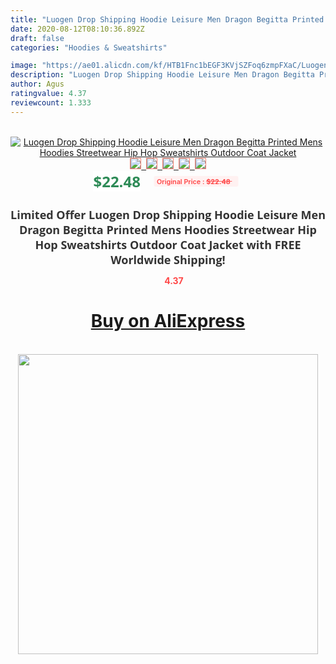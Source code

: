 ```yaml
---
title: "Luogen Drop Shipping Hoodie Leisure Men Dragon Begitta Printed Mens Hoodies Streetwear Hip Hop Sweatshirts Outdoor Coat Jacket"
date: 2020-08-12T08:10:36.892Z
draft: false
categories: "Hoodies & Sweatshirts"

image: "https://ae01.alicdn.com/kf/HTB1Fnc1bEGF3KVjSZFoq6zmpFXaC/Luogen-Drop-Shipping-Hoodie-Leisure-Men-Dragon-Begitta-Printed-Mens-Hoodies-Streetwear-Hip-Hop-Sweatshirts-Outdoor.jpg"
description: "Luogen Drop Shipping Hoodie Leisure Men Dragon Begitta Printed Mens Hoodies Streetwear Hip Hop Sweatshirts Outdoor Coat Jacket"
author: Agus
ratingvalue: 4.37
reviewcount: 1.333
---
```

<br>
<div style="text-align: center;">
<a href="https://s.click.aliexpress.com/e/_A2ndRr" target="_blank" rel="nofollow noopener noreferrer"><img alt="Luogen Drop Shipping Hoodie Leisure Men Dragon Begitta Printed Mens Hoodies Streetwear Hip Hop Sweatshirts Outdoor Coat Jacket" class="magnifier-image" src="https://ae01.alicdn.com/kf/HTB1Fnc1bEGF3KVjSZFoq6zmpFXaC/Luogen-Drop-Shipping-Hoodie-Leisure-Men-Dragon-Begitta-Printed-Mens-Hoodies-Streetwear-Hip-Hop-Sweatshirts-Outdoor.jpg_640x640.jpg">
<br>
<img style="border:1px solid salmon" src="https://ae01.alicdn.com/kf/HTB1Fnc1bEGF3KVjSZFoq6zmpFXaC/Luogen-Drop-Shipping-Hoodie-Leisure-Men-Dragon-Begitta-Printed-Mens-Hoodies-Streetwear-Hip-Hop-Sweatshirts-Outdoor.jpg_120x120.jpg">&nbsp;&nbsp;<img style="border:1px solid salmon" src="https://ae01.alicdn.com/kf/HTB1Nfs8bBGw3KVjSZFDq6xWEpXaV/Luogen-Drop-Shipping-Hoodie-Leisure-Men-Dragon-Begitta-Printed-Mens-Hoodies-Streetwear-Hip-Hop-Sweatshirts-Outdoor.jpg_120x120.jpg">&nbsp;&nbsp;<img style="border:1px solid salmon" src="https://ae01.alicdn.com/kf/HTB1QOc1bv5G3KVjSZPxq6zI3XXa2/Luogen-Drop-Shipping-Hoodie-Leisure-Men-Dragon-Begitta-Printed-Mens-Hoodies-Streetwear-Hip-Hop-Sweatshirts-Outdoor.jpg_120x120.jpg">&nbsp;&nbsp;<img style="border:1px solid salmon" src="https://ae01.alicdn.com/kf/HTB1htc3bBOD3KVjSZFFq6An9pXar/Luogen-Drop-Shipping-Hoodie-Leisure-Men-Dragon-Begitta-Printed-Mens-Hoodies-Streetwear-Hip-Hop-Sweatshirts-Outdoor.jpg_120x120.jpg">&nbsp;&nbsp;<img style="border:1px solid salmon" src="https://ae01.alicdn.com/kf/HTB1s6Q1bEKF3KVjSZFEq6xExFXa4/Luogen-Drop-Shipping-Hoodie-Leisure-Men-Dragon-Begitta-Printed-Mens-Hoodies-Streetwear-Hip-Hop-Sweatshirts-Outdoor.jpg_120x120.jpg"></a></div><br0>
<div style="text-align: center;"><span style="background-color: white; border: 0px; box-sizing: border-box; color: seagreen; display: inline-block; font-family: &quot;open sans&quot; , &quot;arial&quot; , &quot;helvetica&quot; , sans-serif , &quot;heiti&quot;; font-size: 24px; font-stretch: inherit; font-weight: 700; line-height: inherit; margin: 0px 10px 0px 0px; padding: 0px; vertical-align: middle;">$22.48 </span>
<span style="background: rgb(255 , 241 , 241); border-radius: 3px; border: 0px; box-sizing: border-box; color: #ff4747; display: inline-block; font-family: inherit; font-size: 12px; font-stretch: inherit; font-style: inherit; font-variant: inherit; font-weight: 600; line-height: inherit; margin: 0px; padding: 2px 5px; transform: scale(0.9); vertical-align: middle;">Original Price : <b style="text-decoration: line-through;">$22.48 </b> &nbsp;&nbsp;</span></div>
<h1 style="color: #333333; display: inline-block; font-family: &quot;open sans&quot; , &quot;arial&quot; , &quot;helvetica&quot; , sans-serif , &quot;heiti&quot;; font-size: 18px; font-stretch: inherit; font-weight: 700; text-align: center;">Limited Offer Luogen Drop Shipping Hoodie Leisure Men Dragon Begitta Printed Mens Hoodies Streetwear Hip Hop Sweatshirts Outdoor Coat Jacket with FREE Worldwide Shipping!</h1>
<div style="color: #ff4747; text-align: center;">
<img src="https://4.bp.blogspot.com/-M0ZcTcb-5uY/XleCXlxnR4I/AAAAAAAAAEc/OrjgMkXV1oMQFaCRZj5HQwOCBcu3w1FegCPcBGAYYCw/s1600/star.png" style="height: 15px;">&nbsp;<b>4.37</b></div>
<div class="button_cont" align="center"><a class="buynow_a" href="https://s.click.aliexpress.com/e/_A2ndRr" target="_blank" rel="nofollow noopener noreferrer"><H1>Buy on AliExpress</H1></a></div><br>
<div class="separator" style="clear: both; text-align: center;">
<img src="https://lh3.googleusercontent.com/-pTy5HemUv9M/XlePHvY0dAI/AAAAAAAAAE4/0nX5iRUoIWY8eMW9Dpxeirr157OZliDIgCLcBGAsYHQ/s1600/badge.gif" width="480">
</div>
